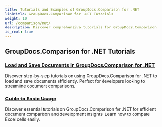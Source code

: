 ```yaml
---
title: Tutorials and Examples of GroupDocs.Comparison for .NET 
linktitle: GroupDocs.Comparison for .NET Tutorials
weight: 10
url: /comparison/net/
description: Discover comprehensive tutorials for GroupDocs.Comparison for .NET, facilitating efficient document and folder comparison, management, and integration effortlessly.
is_root: true
---
```

## GroupDocs.Comparison for .NET Tutorials 
### [Load and Save Documents in GroupDocs.Comparison for .NET](./load-and-save-documents/)
Discover step-by-step tutorials on using GroupDocs.Comparison for .NET to load and save documents efficiently. Perfect for developers looking to streamline document comparisons.
### [Guide to Basic Usage](./guide-to-basic-usage/)
Discover essential tutorials on GroupDocs.Comparison for .NET for efficient document comparison and development insights. Learn how to compare Excel cells easily.